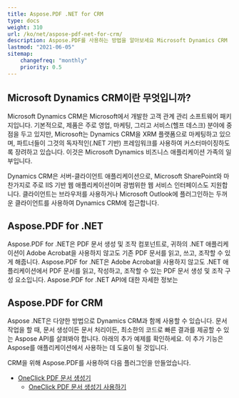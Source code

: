 ```yaml
---
title: Aspose.PDF .NET for CRM
type: docs
weight: 310
url: /ko/net/aspose-pdf-net-for-crm/
description: Aspose.PDF를 사용하는 방법을 알아보세요 Microsoft Dynamics CRM
lastmod: "2021-06-05"
sitemap:
    changefreq: "monthly"
    priority: 0.5
---
```


## Microsoft Dynamics CRM이란 무엇입니까?

Microsoft Dynamics CRM은 Microsoft에서 개발한 고객 관계 관리 소프트웨어 패키지입니다. 기본적으로, 제품은 주로 영업, 마케팅, 그리고 서비스(헬프 데스크) 분야에 중점을 두고 있지만, Microsoft는 Dynamics CRM을 XRM 플랫폼으로 마케팅하고 있으며, 파트너들이 그것의 독자적인(.NET 기반) 프레임워크를 사용하여 커스터마이징하도록 장려하고 있습니다. 이것은 Microsoft Dynamics 비즈니스 애플리케이션 가족의 일부입니다.

Dynamics CRM은 서버-클라이언트 애플리케이션으로, Microsoft SharePoint와 마찬가지로 주로 IIS 기반 웹 애플리케이션이며 광범위한 웹 서비스 인터페이스도 지원합니다. 클라이언트는 브라우저를 사용하거나 Microsoft Outlook에 플러그인하는 두꺼운 클라이언트를 사용하여 Dynamics CRM에 접근합니다.

## Aspose.PDF for .NET

Aspose.PDF for .NET은 PDF 문서 생성 및 조작 컴포넌트로, 귀하의 .NET 애플리케이션이 Adobe Acrobat을 사용하지 않고도 기존 PDF 문서를 읽고, 쓰고, 조작할 수 있게 해줍니다.
Aspose.PDF for .NET은 Adobe Acrobat을 사용하지 않고도 .NET 애플리케이션에서 PDF 문서를 읽고, 작성하고, 조작할 수 있는 PDF 문서 생성 및 조작 구성 요소입니다.
Aspose.PDF for .NET API에 대한 자세한 정보는

## Aspose.PDF for CRM

Aspose .NET은 다양한 방법으로 Dynamics CRM과 함께 사용할 수 있습니다. 문서 작업을 할 때, 문서 생성이든 문서 처리이든, 최소한의 코드로 빠른 결과를 제공할 수 있는 Aspose API를 살펴봐야 합니다. 아래의 추가 예제를 확인하세요. 이 추가 기능은 Aspose를 애플리케이션에서 사용하는 데 도움이 될 것입니다.

CRM을 위해 Aspose.PDF를 사용하여 다음 플러그인을 만들었습니다.

- [OneClick PDF 문서 생성기](/pdf/ko/net/oneclick-pdf-document-generator/)
  - [OneClick PDF 문서 생성기 사용하기](/pdf/ko/net/using-oneclick-pdf-document-generator/)

